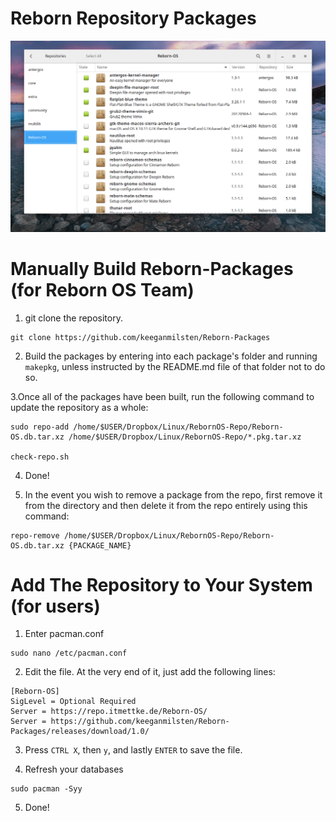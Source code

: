 # Reborn Repository Packages
![Reborn_Repository](/reborn-repo.png)
# Manually Build Reborn-Packages (for Reborn OS Team) 

1. git clone the repository.
```
git clone https://github.com/keeganmilsten/Reborn-Packages
```

2. Build the packages by entering into each package's folder and running `makepkg`, unless instructed by the README.md file of that folder not to do so.

3.Once all of the packages have been built, run the following command to update the repository as a whole:
```
sudo repo-add /home/$USER/Dropbox/Linux/RebornOS-Repo/Reborn-OS.db.tar.xz /home/$USER/Dropbox/Linux/RebornOS-Repo/*.pkg.tar.xz

check-repo.sh
```
4. Done!

5. In the event you wish to remove a package from the repo, first remove it from the directory and then delete it from the repo entirely using this command:
```
repo-remove /home/$USER/Dropbox/Linux/RebornOS-Repo/Reborn-OS.db.tar.xz {PACKAGE_NAME}
```

# Add The Repository to Your System (for users)
1. Enter pacman.conf
```
sudo nano /etc/pacman.conf
```

2. Edit the file. At the very end of it, just add the following lines:
```
[Reborn-OS]
SigLevel = Optional Required
Server = https://repo.itmettke.de/Reborn-OS/
Server = https://github.com/keeganmilsten/Reborn-Packages/releases/download/1.0/
```

3. Press `CTRL X`, then `y`, and lastly `ENTER` to save the file.

4. Refresh your databases
```
sudo pacman -Syy
```

5. Done!
